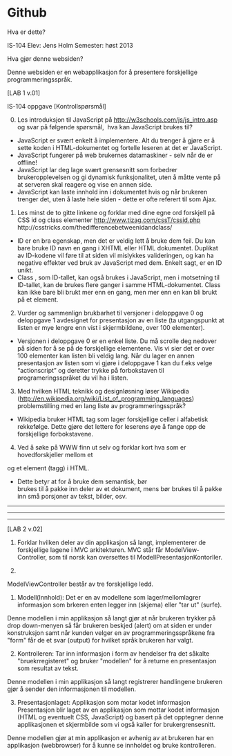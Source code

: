 Github
======

Hva er dette?

IS-104
Elev: Jens Holm
Semester: høst 2013

Hva gjør denne websiden?

Denne websiden er en webapplikasjon for å presentere forskjellige programmeringsspråk.

[LAB 1 v.01]

IS-104 oppgave [Kontrollspørsmål]
 
0) Les introduksjon til JavaScript på http://w3schools.com/js/js_intro.asp og svar på følgende
spørsmål, ­ hva kan JavaScript brukes til?
 
- JavaScript er svært enkelt å implementere. Alt du trenger å gjøre er å sette koden i HTML-dokumentet og fortelle leseren at det er JavaScript.
- JavaScript fungerer på web brukernes datamaskiner - selv når de er offline!
- JavaScript lar deg lage svært grensesnitt som forbedrer brukeropplevelsen og gi dynamisk funksjonalitet, uten å måtte vente på at serveren skal reagere og vise en annen side.
- JavaScript kan laste innhold inn i dokumentet hvis og når brukeren trenger det, uten å laste hele siden - dette er ofte referert til som Ajax.


1) Les minst de to gitte linkene og forklar med dine egne ord forskjell på CSS id og class elementer
http://www.tizag.com/cssT/cssid.php
http://css­tricks.com/the­difference­between­id­and­class/
 
- ID er en bra egenskap, men det er veldig lett å bruke dem feil. Du kan bare bruke ID navn en gang i XHTML eller HTML dokumentet. Duplikat av ID-kodene vil føre til at siden vil mislykkes valideringen, og kan ha negative effekter ved bruk av JavaScript med dem. Enkelt sagt, er en ID unikt.
- Class , som ID-tallet, kan også brukes i JavaScript, men i motsetning til ID-tallet, kan de brukes flere ganger i samme HTML-dokumentet. Class kan ikke bare bli brukt mer enn en gang, men mer enn en kan bli brukt på et element.
 
 
2) Vurder og sammenlign brukbarhet til versjoner i deloppgave 0 og deloppgave 1 avdesignet for presentasjon av en liste (ta utgangspunkt at listen er mye lengre enn vist i skjermbildene, over 100 elementer).
 
- Versjonen i deloppgave 0 er en enkel liste. Du må scrolle deg nedover på siden for å se på de forskjellige elementene. Vis vi sier det er over 100 elementer kan listen bli veldig lang. Når du lager en annen presentasjon av listen som vi gjøre i deloppgave 1 kan du f.eks velge “actionscript” og deretter trykke på forbokstaven til programeringsspråket du vil ha i listen. 

3) Med hvilken HTML teknikk og designløsning løser Wikipedia
(http://en.wikipedia.org/wiki/List_of_programming_languages) problemstilling med en lang liste
av programmeringsspråk?

- Wikipedia bruker HTML <td> tag som lager forskjellige celler i alfabetisk rekkefølge. Dette gjøre det lettere for leserens øye å fange opp de forskjellige forbokstavene. 

4) Ved å søke på WWW finn ut selv og forklar kort hva som er hovedforskjeller mellom et
<div> og et <span> element (tagg) i HTML.

- Dette betyr at for å bruke dem semantisk, bør <div> brukes til å pakke inn deler av et dokument, mens <span> bør brukes til å pakke inn små porsjoner av tekst, bilder, osv.


----------------------------------------------------------------------------------------------------------------------------------------------------------------------------------------------------------------------------------------------------------------------------------------------------------------------------------------------------------------------------------------------------
----------------------------------------------------------------------------------------------------------------------------------------------------------------------------------------------------------------------------------------------------------------------------------------------------------------------------------------------------------------------------------------------------
----------------------------------------------------------------------------------------------------------------------------------------------------------------------------------------------------------------------------------------------------------------------------------------------------------------------------------------------------------------------------------------------------

[LAB 2 v.02]

1) Forklar hvilken deler av din applikasjon så langt, implementerer de forskjellige lagene i MVC
arkitekturen. MVC står får Model­View­Controller, som til norsk kan oversettes til
Modell­Presentasjon­Kontorller.

2) 

ModelViewController består av tre forskjellige ledd. 

1. Modell(Innhold): Det er en av modellene som lager/mellomlagrer informasjon som brkeren enten legger inn (skjema)
eller "tar ut" (surfe).

Denne modellen i min applikasjon så langt gjør at når brukeren trykker på drop down-menyen så får brukeren beskjed (alert) om at siden er 
under konstruksjon samt når kunden velger en av programmeringsspråkene fra "form" får de et svar (output) for hvilket språk brukeren har valgt.

2. Kontrolleren: Tar inn informasjon i form av hendelser fra det såkalte "bruekrregisteret" og bruker "modellen" for å returne en presentasjon
som resultat av tekst. 

Denne modellen i min applikasjon så langt registrerer handlingene brukeren gjør å sender den informasjonen til modellen. 

3. Presentasjonlaget:  Applikasjon som motar kodet informasjon Presentasjon blir laget av en applikasjon som mottar kodet
informasjon (HTML og eventuelt CSS, JavaScript) og basert på det opptegner denne applikasjonen et skjermbilde som vi
også kaller for brukergrensesnitt.

Denne modellen gjør at min applikasjon er avhenig av at brukeren har en applikasjon (webbrowser) for å kunne se innholdet og bruke kontrolleren. 














